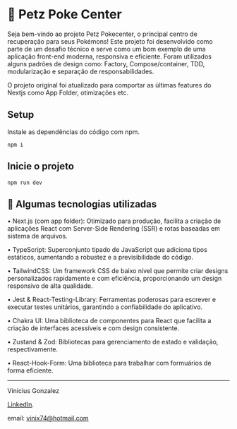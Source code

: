 # 🐾 Petz Poke Center

Seja bem-vindo ao projeto Petz Pokecenter, o principal centro de recuperação para seus Pokémons!
Este projeto foi desenvolvido como parte de um desafio técnico e serve como um bom exemplo de uma aplicação front-end moderna, responsiva e eficiente.
Foram utilizados alguns padrões de design como: Factory, Compose/container, TDD, modularização e separação de responsabilidades.

O projeto original foi atualizado para comportar as últimas features do Nextjs como App Folder, otimizações etc.

## Setup

Instale as dependências do código com npm.

```shell
npm i
```

## Inicie o projeto

```shell
npm run dev
```

## 🚀 Algumas tecnologias utilizadas

• Next.js (com app folder): Otimizado para produção, facilita a criação de aplicações React com Server-Side Rendering (SSR) e rotas baseadas em sistema de arquivos.

• TypeScript: Superconjunto tipado de JavaScript que adiciona tipos estáticos, aumentando a robustez e a previsibilidade do código.

• TailwindCSS: Um framework CSS de baixo nível que permite criar designs personalizados rapidamente e com eficiência, proporcionando um design responsivo de alta qualidade.

• Jest & React-Testing-Library: Ferramentas poderosas para escrever e executar testes unitários, garantindo a confiabilidade do aplicativo.

• Chakra UI: Uma biblioteca de componentes para React que facilita a criação de interfaces acessíveis e com design consistente.

• Zustand & Zod: Bibliotecas para gerenciamento de estado e validação, respectivamente.

• React-Hook-Form: Uma biblioteca para trabalhar com formuários de forma eficiente.

---

Vinícius Gonzalez

[LinkedIn](https://www.linkedin.com/in/vinicius-gonzalez-84b60a152/).

email: vinix74@hotmail.com
